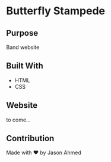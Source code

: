 # Butterfly Stampede

## Purpose
Band website

## Built With
* HTML
* CSS

## Website
to come...

## Contribution
Made with ❤️ by Jason Ahmed
